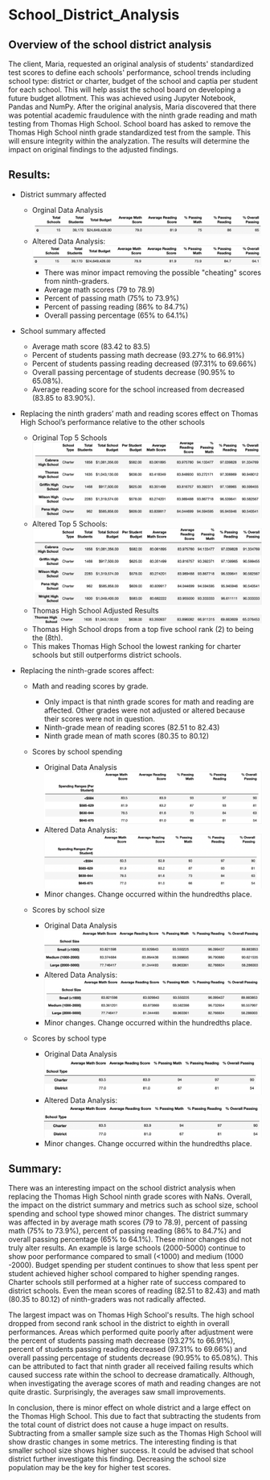 # School_District_Analysis

## Overview of the school district analysis

The client, Maria, requested an original analysis of students' standardized test scores to define each schools' performance, school trends including school type: district or charter, budget of the school and captia per student for each school.  This will help assist the school board on developing a future budget allotment.  This was achieved using Jupyter Notebook, Pandas and NumPy.  After the original analysis, Maria discovered that there was potential academic fraudulence with the ninth grade reading and math testing from Thomas High School.  School board has asked to remove the Thomas High School ninth grade standardized test from the sample.  This will ensure integrity within the analyzation.  The results will determine the impact on original findings to the adjusted findings.     

## Results: 
* District summary affected
    * Orginal Data Analysis
    ![alt text](https://github.com/bmliddicoat/School_District_Analysis/blob/9e28c0eb03a1abff75dc68653b43cc84ee44d839/Screenshots/Org_District_Summary.png)
    * Altered Data Analysis:
    ![alt text](https://github.com/bmliddicoat/School_District_Analysis/blob/9e28c0eb03a1abff75dc68653b43cc84ee44d839/Screenshots/Altered_District_Sum.png)
        * There was minor impact removing the possible "cheating" scores from ninth-graders.
        * Average math scores (79 to 78.9)
        * Percent of passing math (75% to 73.9%)
        * Percent of passing reading (86% to 84.7%)
        * Overall passing percentage (65% to 64.1%)

* School summary affected
    * Average math score (83.42 to 83.5)
    * Percent of students passing math decrease (93.27% to 66.91%)
    * Percent of students passing reading decreased (97.31% to 69.66%) 
    * Overall passing percentage of students decrease (90.95% to 65.08%).  
    * Average reading score for the school increased from decreased (83.85 to 83.90%).  

* Replacing the ninth graders’ math and reading scores effect on Thomas High School’s performance relative to the other schools
    * Original Top 5 Schools
    ![alt text](https://github.com/bmliddicoat/School_District_Analysis/blob/9e28c0eb03a1abff75dc68653b43cc84ee44d839/Screenshots/top_schools_org.png)
    * Altered Top 5 Schools:
    ![alt text](https://github.com/bmliddicoat/School_District_Analysis/blob/958c70c288e6892f40d929e35191baeeeb9b6c4a/Screenshots/Alter_top_school.png)
    * Thomas High School Adjusted Results
    ![alt text](https://github.com/bmliddicoat/School_District_Analysis/blob/f50feaa0bc115724d20df3d25d45491cc9c4af0f/Screenshots/alt_ths_sum.png)
    * Thomas High School drops from a top five school rank (2) to being the (8th).  
    * This makes Thomas High School the lowest ranking for charter schools but still outperforms district schools.    

* Replacing the ninth-grade scores affect:
    * Math and reading scores by grade.
        * Only impact is that ninth grade scores for math and reading are affected.  Other grades were not adjusted or altered because their scores were not in question. 
        * Ninth-grade mean of reading scores (82.51 to 82.43) 
        * Ninth grade mean of math scores (80.35 to 80.12) 

    * Scores by school spending
        * Original Data Analysis
        ![alt text](https://github.com/bmliddicoat/School_District_Analysis/blob/f50feaa0bc115724d20df3d25d45491cc9c4af0f/Screenshots/org_spending.png)
        * Altered Data Analysis:
        ![alt text](https://github.com/bmliddicoat/School_District_Analysis/blob/f50feaa0bc115724d20df3d25d45491cc9c4af0f/Screenshots/new_spending.png)
        * Minor changes.  Change occurred within the hundredths place.  

    * Scores by school size
        * Original Data Analysis
        ![alt text](https://github.com/bmliddicoat/School_District_Analysis/blob/f50feaa0bc115724d20df3d25d45491cc9c4af0f/Screenshots/org_school_size.png)
        * Altered Data Analysis:
        ![alt text](https://github.com/bmliddicoat/School_District_Analysis/blob/f50feaa0bc115724d20df3d25d45491cc9c4af0f/Screenshots/new_school_size.png)
        * Minor changes.  Change occurred within the hundredths place. 

    * Scores by school type
        * Original Data Analysis
        ![alt text](https://github.com/bmliddicoat/School_District_Analysis/blob/f50feaa0bc115724d20df3d25d45491cc9c4af0f/Screenshots/old_school_type.png)
        * Altered Data Analysis:
        ![alt text](https://github.com/bmliddicoat/School_District_Analysis/blob/f50feaa0bc115724d20df3d25d45491cc9c4af0f/Screenshots/new__school_type.png)
        * Minor changes.  Change occurred within the hundredths place. 

## Summary: 

There was an interesting impact on the school district analysis when replacing the Thomas High School ninth grade scores with NaNs.  Overall, the impact on the district summary and metrics such as school size, school spending and school type showed minor changes.  The district summary was affected in by average math scores (79 to 78.9), percent of passing math (75% to 73.9%), percent of passing reading (86% to 84.7%) and overall passing percentage (65% to 64.1%). These minor changes did not truly alter results.  An example is large schools (2000-5000) continue to show poor performance compared to small (<1000) and medium (1000 -2000).  Budget spending per student continues to show that less spent per student achieved higher school compared to higher spending ranges.  Charter schools still performed at a higher rate of success compared to district schools.  Even the mean scores of reading (82.51 to 82.43) and math (80.35 to 80.12) of ninth-graders was not radically affected.  

The largest impact was on Thomas High School's results.  The high school dropped from second rank school in the district to eighth in overall performances.  Areas which performed quite poorly after adjustment were the percent of students passing math decrease (93.27% to 66.91%), percent of students passing reading decreased (97.31% to 69.66%) and overall passing percentage of students decrease (90.95% to 65.08%). This can be attributed to fact that ninth grader all received failing results which caused success rate within the school to decrease dramatically.  Although, when investigating the average scores of math and reading changes are not quite drastic.  Surprisingly, the averages saw small improvements.  

In conclusion, there is minor effect on whole district and a large effect on the Thomas High School.  This due to fact that subtracting the students from the total count of district does not cause a huge impact on results.  Subtracting from a smaller sample size such as the Thomas High School will show drastic changes in some metrics.  The interesting finding is that smaller school size shows higher success.  It could be advised that school district further investigate this finding.  Decreasing the school size population may be the key for higher test scores.      

